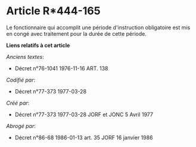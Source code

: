 # Article R*444-165

Le fonctionnaire qui accomplit une période d'instruction obligatoire est mis en congé avec traitement pour la durée de cette
période.

**Liens relatifs à cet article**

_Anciens textes_:

  - Décret n°76-1041 1976-11-16 ART. 138

_Codifié par_:

  - Décret n°77-373 1977-03-28

_Créé par_:

  - Décret n°77-373 1977-03-28 JORF et JONC 5 Avril 1977

_Abrogé par_:

  - Décret n°86-68 1986-01-13 art. 35 JORF 16 janvier 1986
